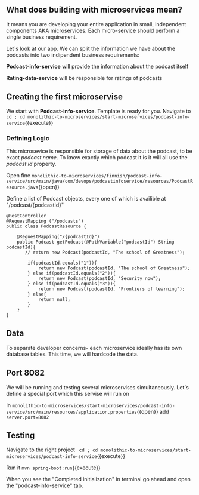 ## What does building with microservices mean?

It means you are developing your entire application in small, independent components AKA microservices. Each micro-service should perform a single business requirement. 

Let´s look at our app. We can split the information we have about the podcasts into two indipendent business requirements:

**Podcast-info-service** will provide the information about the podcast itself

**Rating-data-service** will be responsible for ratings of podcasts


## Creating the first microservise
We start with **Podcast-info-service**. Template is ready for you. Navigate to ` cd ; cd monolithic-to-microservices/start-microservices/podcast-info-service`{{execute}}

### Defining Logic

This microsevice is responsible for storage of data about the podcast, to be exact *podcast name*. To know exactly which podcast it is it will all use the *podcast id* property.

Open fine `monolithic-to-microservices/finnish/podcast-info-service/src/main/java/com/devops/podcastinfoservice/resources/PodcastResource.java`{{open}}

Define a list of Podcast objects, every one of which is availible at "/podcast/{podcastId}"

```
@RestController
@RequestMapping ("/podcasts")
public class PodcastResource {
   
    @RequestMapping("/{podcastId}")
    public Podcast getPodcast(@PathVariable("podcastId") String podcastId){
       // return new Podcast(podcastId, "The school of Greatness");

        if(podcastId.equals("1")){
            return new Podcast(podcastId, "The school of Greatness");
        } else if(podcastId.equals("2")){
            return new Podcast(podcastId, "Security now");
        } else if(podcastId.equals("3")){
            return new Podcast(podcastId, "Frontiers of learning");
        } else{
            return null;
        }
    }
}
```

## Data

To separate developer concerns- each microservice ideally has its own database tables. This time, we will hardcode the data.

## Port 8082

We will be running and testing several microservises simultaneously. Let´s define a special port which this servise will run on

In `monolithic-to-microservices/start-microservices/podcast-info-service/src/main/resources/application.properties`{{open}} add `server.port=8082`


## Testing

Navigate to the right project ` cd ; cd monolithic-to-microservices/start-microservices/podcast-info-service`{{execute}}

Run it `mvn spring-boot:run`{{execute}}

When you see the "Completed initialization" in terminal go ahead and open the "podcast-info-service" tab.